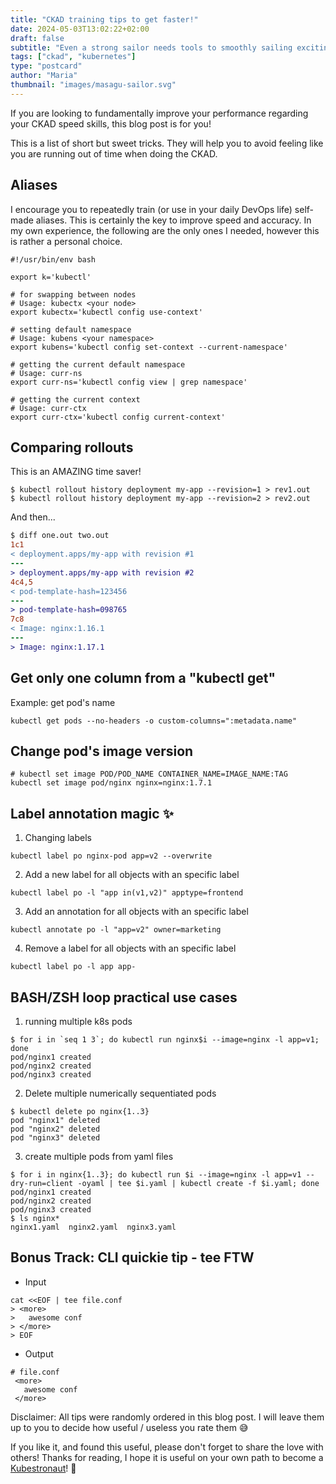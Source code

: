 ```yaml
---
title: "CKAD training tips to get faster!"
date: 2024-05-03T13:02:22+02:00
draft: false
subtitle: "Even a strong sailor needs tools to smoothly sailing exciting seas"
tags: ["ckad", "kubernetes"]
type: "postcard"
author: "Maria"
thumbnail: "images/masagu-sailor.svg"
---
```


If you are looking to fundamentally improve your performance regarding your CKAD speed skills, this blog post is for you!

<!--more-->

This is a list of short but sweet tricks. 
They will help you to avoid feeling like you are running out of time when doing the CKAD.

## Aliases 
I encourage you to repeatedly train (or use in your daily DevOps life) self-made aliases.
This is certainly the key to improve speed and accuracy.
In my own experience, the following are the only ones I needed, however this is rather a personal choice.

```shell
#!/usr/bin/env bash

export k='kubectl'

# for swapping between nodes
# Usage: kubectx <your node>
export kubectx='kubectl config use-context'

# setting default namespace
# Usage: kubens <your namespace>
export kubens='kubectl config set-context --current-namespace'

# getting the current default namespace
# Usage: curr-ns
export curr-ns='kubectl config view | grep namespace'

# getting the current context
# Usage: curr-ctx
export curr-ctx='kubectl config current-context'
```

## Comparing rollouts
This is an AMAZING time saver!

```shell
$ kubectl rollout history deployment my-app --revision=1 > rev1.out
$ kubectl rollout history deployment my-app --revision=2 > rev2.out
```
And then...
```diff
$ diff one.out two.out
1c1
< deployment.apps/my-app with revision #1
---
> deployment.apps/my-app with revision #2
4c4,5
< pod-template-hash=123456
---
> pod-template-hash=098765
7c8
< Image: nginx:1.16.1
---
> Image: nginx:1.17.1
```

## Get only one column from a "kubectl get"

Example: get pod's name
```shell
kubectl get pods --no-headers -o custom-columns=":metadata.name"
```

## Change pod's image version
```shell
# kubectl set image POD/POD_NAME CONTAINER_NAME=IMAGE_NAME:TAG
kubectl set image pod/nginx nginx=nginx:1.7.1
```

## Label annotation magic ✨

1. Changing labels
```shell
kubectl label po nginx-pod app=v2 --overwrite
```

2. Add a new label for all objects with an specific label
```shell
kubectl label po -l "app in(v1,v2)" apptype=frontend
```

3. Add an annotation for all objects with an specific label
```shell
kubectl annotate po -l "app=v2" owner=marketing
```

4. Remove a label for all objects with an specific label
```shell
kubectl label po -l app app-
```

## BASH/ZSH loop practical use cases

1. running multiple k8s pods
```shell
$ for i in `seq 1 3`; do kubectl run nginx$i --image=nginx -l app=v1; done
pod/nginx1 created
pod/nginx2 created
pod/nginx3 created
```

2. Delete multiple numerically sequentiated pods
```shell
$ kubectl delete po nginx{1..3}
pod "nginx1" deleted
pod "nginx2" deleted
pod "nginx3" deleted
```

3. create multiple pods from yaml files
```shell
$ for i in nginx{1..3}; do kubectl run $i --image=nginx -l app=v1 --dry-run=client -oyaml | tee $i.yaml | kubectl create -f $i.yaml; done
pod/nginx1 created
pod/nginx2 created
pod/nginx3 created
$ ls nginx*
nginx1.yaml  nginx2.yaml  nginx3.yaml

```

## Bonus Track: CLI quickie tip - tee FTW

- Input
```shell
cat <<EOF | tee file.conf
> <more>
>   awesome conf
> </more>
> EOF
```
- Output
``` shell file.conf
# file.conf
 <more>
   awesome conf
 </more> 
```

Disclaimer: All tips were randomly ordered in this blog post. 
I will leave them up to you to decide how useful / useless you rate them 😅

If you like it, and found this useful, please don't forget to share the love with others!
Thanks for reading, I hope it is useful on your own path to become a [Kubestronaut](https://www.cncf.io/training/kubestronaut/)! 🚀